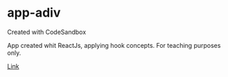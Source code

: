 # app-adiv
Created with CodeSandbox

App created whit ReactJs, applying hook concepts.
For teaching purposes only.

<a href="https://csb-humfj.netlify.com/" target="_blank">Link</a>
